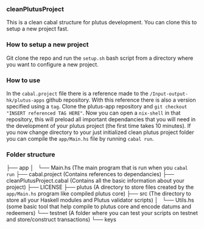 ### cleanPlutusProject
This is a clean cabal structure for plutus development. You can clone this to setup a new project fast.

### How to setup a new project
Git clone the repo and run the `setup.sh` bash script from a directory where you want to configure a new project.

### How to use
In the `cabal.project` file there is a reference made to the `/Input-output-hk/plutus-apps` github repository. With this reference there is also a version specified using a `tag`. Clone the plutus-app repository and `git checkout "INSERT referenced TAG HERE"`. Now you can open a `nix-shell` in that repository, this will preload all important dependancies that you will need in the development of your plutus project (the first time takes 10 minutes). If you now change directory to your just initialized clean plutus project folder you can compile the `app/Main.hs` file by running `cabal run`.

### Folder structure
├── app
│   └── Main.hs                         (The main program that is run when you `cabal run`
├── cabal.project                       (Contains references to dependancies)
├── cleanPlutusProject.cabal            (Contains all the basic information about your project)
├── LICENSE
├── plutus                              (A directory to store files created by the `app/Main.hs` program like compiled plutus core)
├── src                                 (The directory to store all your Haskell modules and Plutus validator scripts)
│   └── Utils.hs                        (some basic tool that help compile to plutus core and encode datums and redeemers)
└── testnet                             (A folder where you can test your scripts on testnet and store/construct transactions)
    └── keys

